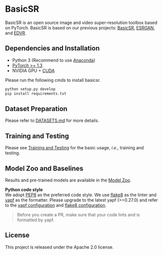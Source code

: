 # BasicSR

BasicSR is an open source image and video super-resolution toolbox based on PyTorch.
BasicSR is based on our previous projects: [BasicSR](https://github.com/xinntao/BasicSR), [ESRGAN](https://github.com/xinntao/ESRGAN), and [EDVR](https://github.com/xinntao/EDVR).


## Dependencies and Installation

- Python 3 (Recommend to use [Anaconda](https://www.anaconda.com/download/#linux))
- [PyTorch >= 1.3](https://pytorch.org/)
- NVIDIA GPU + [CUDA](https://developer.nvidia.com/cuda-downloads)

Please run the following cmds to install basicsr.
```bash
python setup.py develop
pip install requirements.txt
```

## Dataset Preparation
Please refer to [DATASETS.md](docs/DATASETS.md) for more details.

## Training and Testing
Please see [Training and Testing](docs/TrainingTesting.md) for the basic usage, *i.e.,* training and testing.

## Model Zoo and Baselines
Results and pre-trained models are available in the [Model Zoo](docs/ModelZoo.md).


**Python code style**<br/>
We adopt [PEP8](https://www.python.org/dev/peps/pep-0008/) as the preferred code style. We use [flake8](http://flake8.pycqa.org/en/latest/) as the linter and [yapf](https://github.com/google/yapf) as the formatter. Please upgrade to the latest yapf (>=0.27.0) and refer to the [yapf configuration](.style.yapf) and [flake8 configuration](.flake8).

> Before you create a PR, make sure that your code lints and is formatted by yapf.

## License
This project is released under the Apache 2.0 license.

